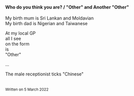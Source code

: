 
#### Who do you think you are? / "Other" and Another "Other"

My birth mum is Sri Lankan and Moldavian\
My birth dad is Nigerian and Taiwanese

At my local GP\
all I see\
on the form\
is\
"Other"  

...

The male receptionist ticks "Chinese"\
&nbsp;  
&nbsp;  
<sub>Written on 5 March 2022</sub>
